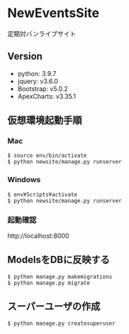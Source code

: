 # NewEventsSite
定期対バンライブサイト

## Version

- python: 3.9.7
- jquery: v3.6.0
- Bootstrap: v5.0.2
- ApexCharts: v3.35.1

## 仮想環境起動手順

### Mac

```
$ source env/bin/activate
$ python newsite/manage.py runserver
```

### Windows 

``` 
$ env¥Scripts¥activate
$ python newsite/manage.py runserver
```

### 起動確認

http://localhost:8000

## ModelsをDBに反映する

```
$ python manage.py makemigrations
$ python manage.py migrate
```

## スーパーユーザの作成

```
$ python manage.py createsuperuser
```
